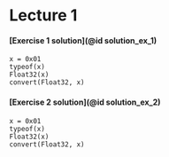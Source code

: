 # Lecture 1

#### [Exercise 1 solution](@id solution_ex_1)

```@repl
x = 0x01
typeof(x)
Float32(x)
convert(Float32, x)
```

#### [Exercise 2 solution](@id solution_ex_2)

```@repl
x = 0x01
typeof(x)
Float32(x)
convert(Float32, x)
```
